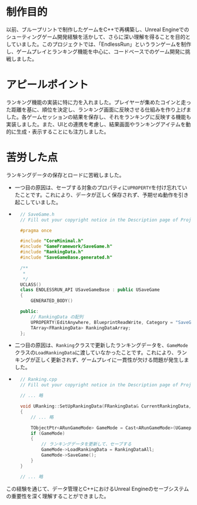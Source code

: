 # 制作目的
以前、ブループリントで制作したゲームをC++で再構築し、Unreal Engineでのシューティングゲーム開発経験を活かして、さらに深い理解を得ることを目的としていました。このプロジェクトでは、「EndlessRun」というランゲームを制作し、ゲームプレイとランキング機能を中心に、コードベースでのゲーム開発に挑戦しました。

# アピールポイント
ランキング機能の実装に特に力を入れました。プレイヤーが集めたコインと走った距離を基に、順位を決定し、ランキング画面に反映させる仕組みを作り上げました。各ゲームセッションの結果を保存し、それをランキングに反映する機能も実装しました。また、UIとの連携を考慮し、結果画面やランキングアイテムを動的に生成・表示することにも注力しました。

# 苦労した点
ランキングデータの保存とロードに苦戦しました。  
- 一つ目の原因は、セーブする対象のプロパティに`UPROPERTY`を付け忘れていたことです。これにより、データが正しく保存されず、予期せぬ動作を引き起こしていました。

- ```cpp
	// SaveGame.h
	// Fill out your copyright notice in the Description page of Project Settings.

	#pragma once

	#include "CoreMinimal.h"
	#include "GameFramework/SaveGame.h"
	#include "RankingData.h"
	#include "SaveGameBase.generated.h"

	/**
	 *
	 */
	UCLASS()
	class ENDLESSRUN_API USaveGameBase : public USaveGame
	{
		GENERATED_BODY()

	public:
		// RankingData の配列
		UPROPERTY(EditAnywhere, BlueprintReadWrite, Category = "SaveGame")
		TArray<FRankingData> RankingDataArray;
	};
  ```


 
- 二つ目の原因は、`Ranking`クラスで更新したランキングデータを、`GameMode`クラスの`LoadRankingData`に渡していなかったことです。これにより、ランキングが正しく更新されず、ゲームプレイに一貫性が欠ける問題が発生しました。

- ```cpp
	// Ranking.cpp
	// Fill out your copyright notice in the Description page of Project Settings.

	// ... 略

	void URanking::SetUpRankingData(FRankingData& CurrentRankingData, TArray<FRankingData>& RankingDataAll)
	{
		// ... 略

		TObjectPtr<ARunGameMode> GameMode = Cast<ARunGameMode>(UGameplayStatics::GetGameMode(this));
		if (GameMode)
		{
			// ランキングデータを更新して、セーブする
			GameMode->LoadRankingData = RankingDataAll;
			GameMode->SaveGame();
		}
	}

	// ... 略
  ```



この経験を通じて、データ管理とC++におけるUnreal Engineのセーブシステムの重要性を深く理解することができました。